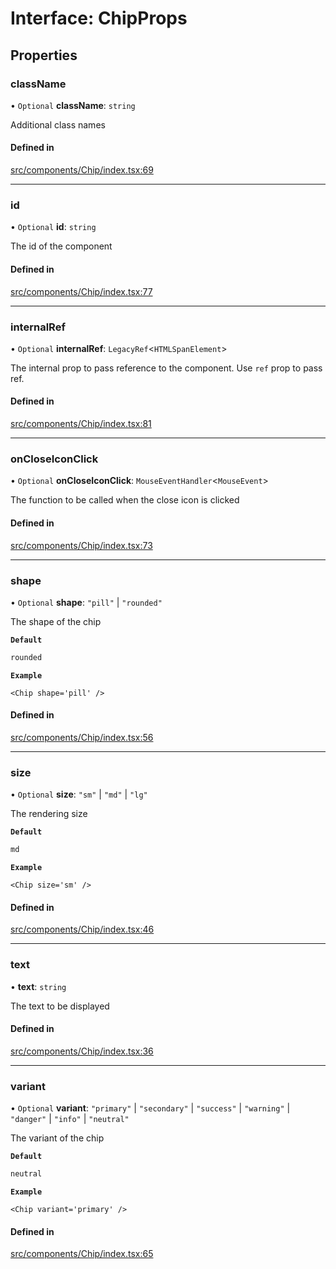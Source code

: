 # Interface: ChipProps

## Properties

### className

• `Optional` **className**: `string`

Additional class names

#### Defined in

[src/components/Chip/index.tsx:69](https://github.com/emranffl/next-core-ui/blob/0536197/src/components/Chip/index.tsx#L69)

___

### id

• `Optional` **id**: `string`

The id of the component

#### Defined in

[src/components/Chip/index.tsx:77](https://github.com/emranffl/next-core-ui/blob/0536197/src/components/Chip/index.tsx#L77)

___

### internalRef

• `Optional` **internalRef**: `LegacyRef`<`HTMLSpanElement`\>

The internal prop to pass reference to the component. Use `ref` prop to pass ref.

#### Defined in

[src/components/Chip/index.tsx:81](https://github.com/emranffl/next-core-ui/blob/0536197/src/components/Chip/index.tsx#L81)

___

### onCloseIconClick

• `Optional` **onCloseIconClick**: `MouseEventHandler`<`MouseEvent`\>

The function to be called when the close icon is clicked

#### Defined in

[src/components/Chip/index.tsx:73](https://github.com/emranffl/next-core-ui/blob/0536197/src/components/Chip/index.tsx#L73)

___

### shape

• `Optional` **shape**: ``"pill"`` \| ``"rounded"``

The shape of the chip

**`Default`**

```ts
rounded
```

**`Example`**

```tsx
<Chip shape='pill' />
```

#### Defined in

[src/components/Chip/index.tsx:56](https://github.com/emranffl/next-core-ui/blob/0536197/src/components/Chip/index.tsx#L56)

___

### size

• `Optional` **size**: ``"sm"`` \| ``"md"`` \| ``"lg"``

The rendering size

**`Default`**

```ts
md
```

**`Example`**

```tsx
<Chip size='sm' />
```

#### Defined in

[src/components/Chip/index.tsx:46](https://github.com/emranffl/next-core-ui/blob/0536197/src/components/Chip/index.tsx#L46)

___

### text

• **text**: `string`

The text to be displayed

#### Defined in

[src/components/Chip/index.tsx:36](https://github.com/emranffl/next-core-ui/blob/0536197/src/components/Chip/index.tsx#L36)

___

### variant

• `Optional` **variant**: ``"primary"`` \| ``"secondary"`` \| ``"success"`` \| ``"warning"`` \| ``"danger"`` \| ``"info"`` \| ``"neutral"``

The variant of the chip

**`Default`**

```ts
neutral
```

**`Example`**

```tsx
<Chip variant='primary' />
```

#### Defined in

[src/components/Chip/index.tsx:65](https://github.com/emranffl/next-core-ui/blob/0536197/src/components/Chip/index.tsx#L65)
